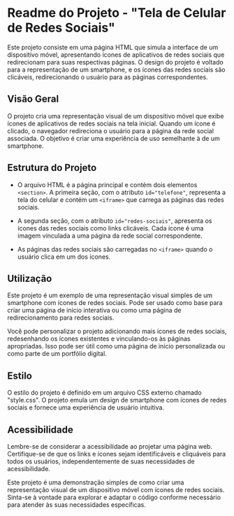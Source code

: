 # Readme do Projeto - "Tela de Celular de Redes Sociais"

Este projeto consiste em uma página HTML que simula a interface de um dispositivo móvel, apresentando ícones de aplicativos de redes sociais que redirecionam para suas respectivas páginas. O design do projeto é voltado para a representação de um smartphone, e os ícones das redes sociais são clicáveis, redirecionando o usuário para as páginas correspondentes.

## Visão Geral

O projeto cria uma representação visual de um dispositivo móvel que exibe ícones de aplicativos de redes sociais na tela inicial. Quando um ícone é clicado, o navegador redireciona o usuário para a página da rede social associada. O objetivo é criar uma experiência de uso semelhante à de um smartphone.

## Estrutura do Projeto

- O arquivo HTML é a página principal e contém dois elementos `<section>`. A primeira seção, com o atributo `id="telefone"`, representa a tela do celular e contém um `<iframe>` que carrega as páginas das redes sociais.

- A segunda seção, com o atributo `id="redes-sociais"`, apresenta os ícones das redes sociais como links clicáveis. Cada ícone é uma imagem vinculada a uma página da rede social correspondente.

- As páginas das redes sociais são carregadas no `<iframe>` quando o usuário clica em um dos ícones.

## Utilização

Este projeto é um exemplo de uma representação visual simples de um smartphone com ícones de redes sociais. Pode ser usado como base para criar uma página de início interativa ou como uma página de redirecionamento para redes sociais.

Você pode personalizar o projeto adicionando mais ícones de redes sociais, redesenhando os ícones existentes e vinculando-os às páginas apropriadas. Isso pode ser útil como uma página de início personalizada ou como parte de um portfólio digital.

## Estilo

O estilo do projeto é definido em um arquivo CSS externo chamado "style.css". O projeto emula um design de smartphone com ícones de redes sociais e fornece uma experiência de usuário intuitiva.

## Acessibilidade

Lembre-se de considerar a acessibilidade ao projetar uma página web. Certifique-se de que os links e ícones sejam identificáveis e cliquáveis para todos os usuários, independentemente de suas necessidades de acessibilidade.

Este projeto é uma demonstração simples de como criar uma representação visual de um dispositivo móvel com ícones de redes sociais. Sinta-se à vontade para explorar e adaptar o código conforme necessário para atender às suas necessidades específicas.
